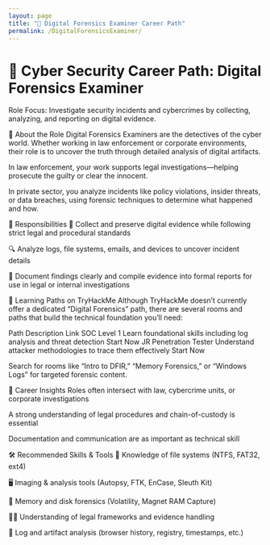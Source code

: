 ```yaml
---
layout: page
title: "🧪 Digital Forensics Examiner Career Path"
permalink: /DigitalForensicsExaminer/
---
```


# 🧪 Cyber Security Career Path: Digital Forensics Examiner
Role Focus: Investigate security incidents and cybercrimes by collecting, analyzing, and reporting on digital evidence.

🧠 About the Role
Digital Forensics Examiners are the detectives of the cyber world. Whether working in law enforcement or corporate environments, their role is to uncover the truth through detailed analysis of digital artifacts.

In law enforcement, your work supports legal investigations—helping prosecute the guilty or clear the innocent.

In private sector, you analyze incidents like policy violations, insider threats, or data breaches, using forensic techniques to determine what happened and how.

🎯 Responsibilities
🧾 Collect and preserve digital evidence while following strict legal and procedural standards

🔍 Analyze logs, file systems, emails, and devices to uncover incident details

📝 Document findings clearly and compile evidence into formal reports for use in legal or internal investigations

🧭 Learning Paths on TryHackMe
Although TryHackMe doesn’t currently offer a dedicated “Digital Forensics” path, there are several rooms and paths that build the technical foundation you’ll need:

Path	Description	Link
SOC Level 1	Learn foundational skills including log analysis and threat detection	Start Now
JR Penetration Tester	Understand attacker methodologies to trace them effectively	Start Now

Search for rooms like “Intro to DFIR,” “Memory Forensics,” or “Windows Logs” for targeted forensic content.

📘 Career Insights
Roles often intersect with law, cybercrime units, or corporate investigations

A strong understanding of legal procedures and chain-of-custody is essential

Documentation and communication are as important as technical skill

🛠️ Recommended Skills & Tools
🧠 Knowledge of file systems (NTFS, FAT32, ext4)

🖥️ Imaging & analysis tools (Autopsy, FTK, EnCase, Sleuth Kit)

💾 Memory and disk forensics (Volatility, Magnet RAM Capture)

🧑‍⚖️ Understanding of legal frameworks and evidence handling

📂 Log and artifact analysis (browser history, registry, timestamps, etc.)

